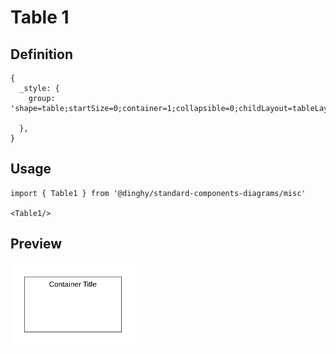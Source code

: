 # Table 1

## Definition

```
{
  _style: {
    group: 'shape=table;startSize=0;container=1;collapsible=0;childLayout=tableLayout;fontSize=16;',
    
  },
}
```

## Usage

```
import { Table1 } from '@dinghy/standard-components-diagrams/misc'

<Table1/>
```

## Preview

<img src="./table-1.png" width="200"/>
